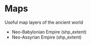 # Maps
Useful map layers of the ancient world

- Neo-Babylonian Empire (shp_extent)
- Neo-Assyrian Empire (shp_extent)
